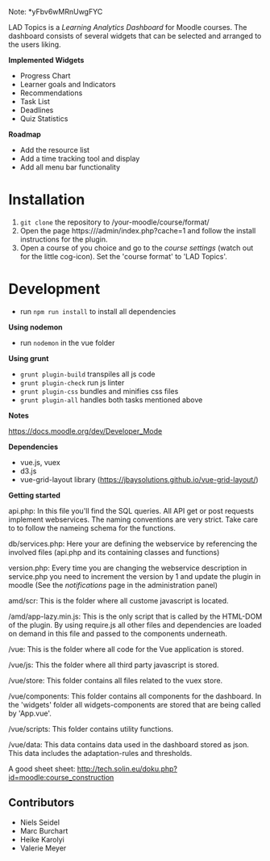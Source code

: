 Note: *yFbv6wMRnUwgFYC

LAD Topics is a *Learning Analytics Dashboard* for Moodle courses. The dashboard consists of several widgets
that can be selected and arranged to the users liking.

**Implemented Widgets**

- Progress Chart
- Learner goals and Indicators
- Recommendations
- Task List
- Deadlines
- Quiz Statistics

**Roadmap**

- Add the resource list
- Add a time tracking tool and display
- Add all menu bar functionality


# Installation

1. `git clone`  the repository to /your-moodle/course/format/
2. Open the page https://<moodle>/admin/index.php?cache=1 and follow the install instructions for the plugin.
3. Open a course of you choice and go to the *course settings* (watch out for the little cog-icon). Set the 'course
   format' to 'LAD Topics'.


# Development

* run `npm run install` to install all dependencies

**Using nodemon**
* run `nodemon` in the vue folder

**Using grunt**

* `grunt plugin-build` transpiles all js code
* `grunt plugin-check` run js linter
* `grunt plugin-css` bundles and minifies css files
* `grunt plugin-all` handles both tasks mentioned above

**Notes**

https://docs.moodle.org/dev/Developer_Mode

**Dependencies**

* vue.js, vuex
* d3.js
* vue-grid-layout library (https://jbaysolutions.github.io/vue-grid-layout/)

**Getting started**

api.php: In this file you'll find the SQL queries. All API get or post requests implement webservices. The naming
conventions are very strict. Take care to to follow the nameing schema for the functions.

db/services.php: Here your are defining the webservice by referencing the involved files (api.php and its containing
classes and functions)

version.php: Every time you are changing the webservice description in service.php you need to increment the version by
1 and update the plugin in moodle (See the *notifications* page in the administration panel)

amd/scr: This is the folder where all custome javascript is located.

/amd/app-lazy.min.js: This is the only script that is called by the HTML-DOM of the plugin. By using require.js all other
files and dependencies are loaded on demand in this file and passed to the components underneath.

/vue: This is the folder where all code for the Vue application is stored.

/vue/js: This the folder where all third party javascript is stored.

/vue/store: This folder contains all files related to the vuex store.

/vue/components: This folder contains all components for the dashboard. In the 'widgets' folder all widgets-components
are stored that are being called by 'App.vue'.

/vue/scripts: This folder contains utility functions.

/vue/data: This data contains data used in the dashboard stored as json. This data includes the adaptation-rules and 
thresholds.

A good sheet sheet: http://tech.solin.eu/doku.php?id=moodle:course_construction



## Contributors
* Niels Seidel
* Marc Burchart
* Heike Karolyi
* Valerie Meyer